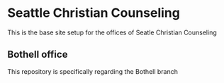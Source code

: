 # Seattle Christian Counseling

This is the base site setup for the offices of Seatle Christian Counseling

## Bothell office

This repository is specifically regarding the Bothell branch
